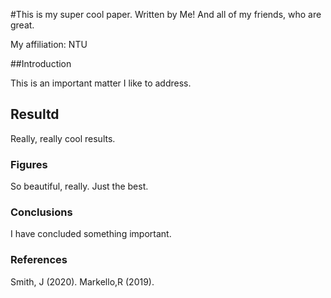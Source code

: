 #This is my super cool paper.
Written by Me!
And all of my friends, who are great.

My affiliation: NTU

##Introduction

This is an important matter I like to address.

## Resultd

Really, really  cool results.

### Figures

So beautiful, really. Just the best.

### Conclusions
I have concluded something important.

### References

Smith, J (2020).
Markello,R (2019).

